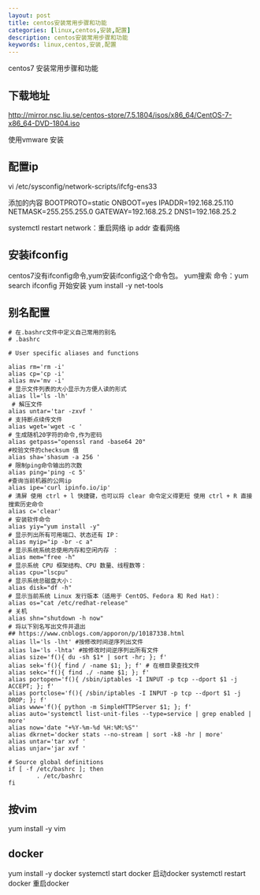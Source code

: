 ```yaml
---
layout: post
title: centos安装常用步骤和功能
categories: [linux,centos,安装,配置]
description: centos安装常用步骤和功能
keywords: linux,centos,安装,配置
---
```


centos7 安装常用步骤和功能

## 下载地址

http://mirror.nsc.liu.se/centos-store/7.5.1804/isos/x86_64/CentOS-7-x86_64-DVD-1804.iso

使用vmware 安装

## 配置ip

vi /etc/sysconfig/network-scripts/ifcfg-ens33

添加的内容
BOOTPROTO=static
ONBOOT=yes
IPADDR=192.168.25.110
NETMASK=255.255.255.0
GATEWAY=192.168.25.2
DNS1=192.168.25.2

systemctl  restart  network：重启网络
ip addr 查看网络

## 安装ifconfig

centos7没有ifconfig命令,yum安装ifconfig这个命令包。
yum搜索
命令：yum search ifconfig
开始安装
yum install -y net-tools

## 别名配置

```shell
# 在.bashrc文件中定义自己常用的别名
# .bashrc

# User specific aliases and functions

alias rm='rm -i'
alias cp='cp -i'
alias mv='mv -i'
# 显示文件列表的大小显示为方便人读的形式
alias ll='ls -lh'
 # 解压文件
alias untar='tar -zxvf '
# 支持断点续传文件
alias wget='wget -c ' 
# 生成随机20字符的命令,作为密码
alias getpass="openssl rand -base64 20" 
#校验文件的checksum 值
alias sha='shasum -a 256 '  
# 限制ping命令输出的次数
alias ping='ping -c 5'          
#查询当前机器的公网ip
alias ipe='curl ipinfo.io/ip'   
# 清屏 使用 ctrl + l 快捷键，也可以将 clear 命令定义得更短 使用 ctrl + R 直接搜索历史命令 
alias c='clear'
# 安装软件命令
alias yiy="yum install -y"
# 显示列出所有可用端口、状态还有 IP：
alias myip="ip -br -c a"
# 显示系统系统总使用内存和空闲内存 ：
alias mem="free -h"
# 显示系统 CPU 框架结构、CPU 数量、线程数等：
alias cpu="lscpu"
# 显示系统总磁盘大小：
alias disk="df -h"
# 显示当前系统 Linux 发行版本（适用于 CentOS、Fedora 和 Red Hat)：
alias os="cat /etc/redhat-release"
# 关机
alias shn="shutdown -h now"
# 将以下别名写出文件并退出
## https://www.cnblogs.com/apporon/p/10187338.html
alias ll='ls -lht' #按修改时间逆序列出文件
alias la='ls -lhta' #按修改时间逆序列出所有文件
alias size='f(){ du -sh $1* | sort -hr; }; f'
alias sek='f(){ find / -name $1; }; f' # 在根目录查找文件
alias sekc='f(){ find ./ -name $1; }; f'
alias portopen='f(){ /sbin/iptables -I INPUT -p tcp --dport $1 -j ACCEPT; }; f'
alias portclose='f(){ /sbin/iptables -I INPUT -p tcp --dport $1 -j DROP; }; f'
alias www='f(){ python -m SimpleHTTPServer $1; }; f'
alias auto='systemctl list-unit-files --type=service | grep enabled | more'
alias now='date "+%Y-%m-%d %H:%M:%S"'
alias dkrnet='docker stats --no-stream | sort -k8 -hr | more'
alias untar='tar xvf '
alias unjar='jar xvf '

# Source global definitions
if [ -f /etc/bashrc ]; then
        . /etc/bashrc
fi

```
## 按vim

yum install -y vim

## docker

yum install -y docker
systemctl start docker 启动docker 
systemctl restart docker 重启docker 
